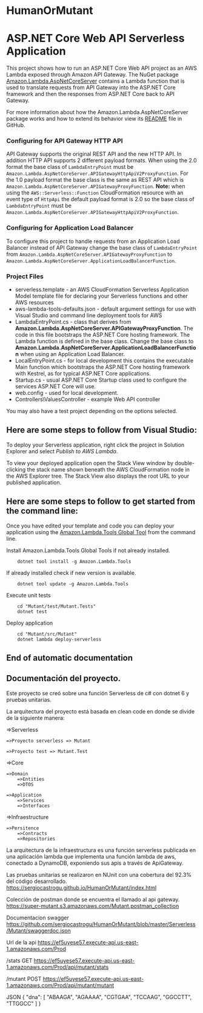 # HumanOrMutant

# ASP.NET Core Web API Serverless Application

This project shows how to run an ASP.NET Core Web API project as an AWS Lambda exposed through Amazon API Gateway. The NuGet package [Amazon.Lambda.AspNetCoreServer](https://www.nuget.org/packages/Amazon.Lambda.AspNetCoreServer) contains a Lambda function that is used to translate requests from API Gateway into the ASP.NET Core framework and then the responses from ASP.NET Core back to API Gateway.


For more information about how the Amazon.Lambda.AspNetCoreServer package works and how to extend its behavior view its [README](https://github.com/aws/aws-lambda-dotnet/blob/master/Libraries/src/Amazon.Lambda.AspNetCoreServer/README.md) file in GitHub.


### Configuring for API Gateway HTTP API ###

API Gateway supports the original REST API and the new HTTP API. In addition HTTP API supports 2 different
payload formats. When using the 2.0 format the base class of `LambdaEntryPoint` must be `Amazon.Lambda.AspNetCoreServer.APIGatewayHttpApiV2ProxyFunction`.
For the 1.0 payload format the base class is the same as REST API which is `Amazon.Lambda.AspNetCoreServer.APIGatewayProxyFunction`.
**Note:** when using the `AWS::Serverless::Function` CloudFormation resource with an event type of `HttpApi` the default payload
format is 2.0 so the base class of `LambdaEntryPoint` must be `Amazon.Lambda.AspNetCoreServer.APIGatewayHttpApiV2ProxyFunction`.


### Configuring for Application Load Balancer ###

To configure this project to handle requests from an Application Load Balancer instead of API Gateway change
the base class of `LambdaEntryPoint` from `Amazon.Lambda.AspNetCoreServer.APIGatewayProxyFunction` to 
`Amazon.Lambda.AspNetCoreServer.ApplicationLoadBalancerFunction`.

### Project Files ###

* serverless.template - an AWS CloudFormation Serverless Application Model template file for declaring your Serverless functions and other AWS resources
* aws-lambda-tools-defaults.json - default argument settings for use with Visual Studio and command line deployment tools for AWS
* LambdaEntryPoint.cs - class that derives from **Amazon.Lambda.AspNetCoreServer.APIGatewayProxyFunction**. The code in 
this file bootstraps the ASP.NET Core hosting framework. The Lambda function is defined in the base class.
Change the base class to **Amazon.Lambda.AspNetCoreServer.ApplicationLoadBalancerFunction** when using an 
Application Load Balancer.
* LocalEntryPoint.cs - for local development this contains the executable Main function which bootstraps the ASP.NET Core hosting framework with Kestrel, as for typical ASP.NET Core applications.
* Startup.cs - usual ASP.NET Core Startup class used to configure the services ASP.NET Core will use.
* web.config - used for local development.
* Controllers\ValuesController - example Web API controller

You may also have a test project depending on the options selected.

## Here are some steps to follow from Visual Studio:

To deploy your Serverless application, right click the project in Solution Explorer and select *Publish to AWS Lambda*.

To view your deployed application open the Stack View window by double-clicking the stack name shown beneath the AWS CloudFormation node in the AWS Explorer tree. The Stack View also displays the root URL to your published application.

## Here are some steps to follow to get started from the command line:

Once you have edited your template and code you can deploy your application using the [Amazon.Lambda.Tools Global Tool](https://github.com/aws/aws-extensions-for-dotnet-cli#aws-lambda-amazonlambdatools) from the command line.

Install Amazon.Lambda.Tools Global Tools if not already installed.
```
    dotnet tool install -g Amazon.Lambda.Tools
```

If already installed check if new version is available.
```
    dotnet tool update -g Amazon.Lambda.Tools
```

Execute unit tests
```
    cd "Mutant/test/Mutant.Tests"
    dotnet test
```

Deploy application
```
    cd "Mutant/src/Mutant"
    dotnet lambda deploy-serverless
```

## End of automatic documentation

## Documentación del proyecto.

Este proyecto se creó sobre una función Serverless de c# con dotnet 6 y pruebas unitarias.

La arquitectura del proyecto está basada en clean code en donde se divide de la siguiente manera:

=>Serverless

    =>Proyecto serverless => Mutant

    =>Proyecto test => Mutant.Test
    
=>Core

    =>Domain
        =>Entities
        =>DTOS
        
    =>Application
        =>Services
        =>Interfaces
        
=>Infraestructure

    =>Persitence
        =>Contracts
        =>Repositories

La arquitectura de la infraestructura es una función serverless publicada en una aplicación lambda que implementa una función lambda de aws, conectado a DynamoDB, exponiendo sus apis a través de ApiGateway.

Las pruebas unitarias se realizaron en NUnit con una cobertura del 92.3% del código desarrollado.
https://sergiocastrogu.github.io/HumanOrMutant/index.html


Colección de postman donde se encuentra el llamado al api gateway.
https://super-mutant.s3.amazonaws.com/Mutant.postman_collection

Documentacion swagger
https://github.com/sergiocastrogu/HumanOrMutant/blob/master/Serverless/Mutant/swaggerdoc.json

Url de la api
https://ef5uyese57.execute-api.us-east-1.amazonaws.com/Prod


/stats GET
https://ef5uyese57.execute-api.us-east-1.amazonaws.com/Prod/api/mutant/stats


/mutant POST
https://ef5uyese57.execute-api.us-east-1.amazonaws.com/Prod/api/mutant/mutant

JSON
{
  "dna": [
    "ABAAGA",
    "AGAAAA",
    "CGTGAA",
    "TCCAAG",
    "GGCCTT",
    "TTGGCC"
  ]
} 
